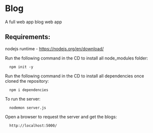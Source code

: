 # Blog

A full web app blog web app  

## Requirements:

  nodejs runtime - https://nodejs.org/en/download/ <br>
  
  Run the following command in the CD to install all node_modules folder: <br>
  
      npm init -y 
   
  Run the following command in the CD to install all dependencies once cloned the repository: <br>
  
      npm i dependencies
      
  To run the server: <br>
  
      nodemon server.js
   
  Open a browser to request the server and get the blogs: <br>
  
      http://localhost:5000/
